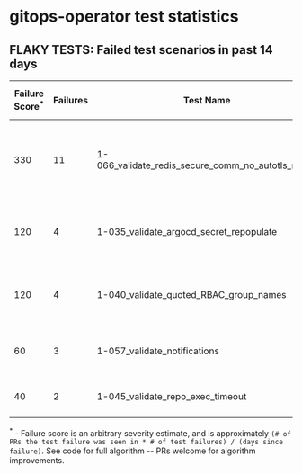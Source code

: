 # gitops-operator test statistics
## FLAKY TESTS: Failed test scenarios in past 14 days
| Failure Score<sup>*</sup> | Failures | Test Name | Last Seen | PR List and Logs 
|---|---|---|---|---|
| 330 | 11 | 1-066_validate_redis_secure_comm_no_autotls_no_ha  |  | 3: [#617](https://github.com/redhat-developer/gitops-operator/pull//617)<sup>[1](https://storage.googleapis.com/origin-ci-test/pr-logs/pull/redhat-developer_gitops-operator/617/pull-ci-redhat-developer-gitops-operator-master-v4.13-kuttl-parallel/1720110603885875200/build-log.txt), [2](https://storage.googleapis.com/origin-ci-test/pr-logs/pull/redhat-developer_gitops-operator/617/pull-ci-redhat-developer-gitops-operator-master-v4.12-kuttl-parallel/1720045320051625984/build-log.txt), [3](https://storage.googleapis.com/origin-ci-test/pr-logs/pull/redhat-developer_gitops-operator/617/pull-ci-redhat-developer-gitops-operator-master-v4.14-kuttl-parallel/1720045324132683776/build-log.txt), [4](https://storage.googleapis.com/origin-ci-test/pr-logs/pull/redhat-developer_gitops-operator/617/pull-ci-redhat-developer-gitops-operator-master-v4.13-kuttl-parallel/1720045320202620928/build-log.txt), [5](https://storage.googleapis.com/origin-ci-test/pr-logs/pull/redhat-developer_gitops-operator/617/pull-ci-redhat-developer-gitops-operator-master-v4.14-kuttl-parallel/1720110632998539264/build-log.txt), [6](https://storage.googleapis.com/origin-ci-test/pr-logs/pull/redhat-developer_gitops-operator/617/pull-ci-redhat-developer-gitops-operator-master-v4.12-kuttl-parallel/1720110603818766336/build-log.txt)</sup> [#611](https://github.com/redhat-developer/gitops-operator/pull//611)<sup>[1](https://storage.googleapis.com/origin-ci-test/pr-logs/pull/redhat-developer_gitops-operator/611/pull-ci-redhat-developer-gitops-operator-master-v4.12-kuttl-parallel/1716942103000387584/build-log.txt), [2](https://storage.googleapis.com/origin-ci-test/pr-logs/pull/redhat-developer_gitops-operator/611/pull-ci-redhat-developer-gitops-operator-master-v4.12-kuttl-parallel/1717130889713946624/build-log.txt), [3](https://storage.googleapis.com/origin-ci-test/pr-logs/pull/redhat-developer_gitops-operator/611/pull-ci-redhat-developer-gitops-operator-master-v4.12-kuttl-parallel/1717013785237000192/build-log.txt), [4](https://storage.googleapis.com/origin-ci-test/pr-logs/pull/redhat-developer_gitops-operator/611/pull-ci-redhat-developer-gitops-operator-master-v4.14-kuttl-parallel/1717069956929032192/build-log.txt)</sup> [#607](https://github.com/redhat-developer/gitops-operator/pull//607)<sup>[1](https://storage.googleapis.com/origin-ci-test/pr-logs/pull/redhat-developer_gitops-operator/607/pull-ci-redhat-developer-gitops-operator-master-v4.14-kuttl-parallel/1719386963926061056/build-log.txt)</sup> 
| 120 | 4 | 1-035_validate_argocd_secret_repopulate  |  | 3: [#611](https://github.com/redhat-developer/gitops-operator/pull//611)<sup>[1](https://storage.googleapis.com/origin-ci-test/pr-logs/pull/redhat-developer_gitops-operator/611/pull-ci-redhat-developer-gitops-operator-master-v4.12-kuttl-sequential/1717897121367068672/build-log.txt), [2](https://storage.googleapis.com/origin-ci-test/pr-logs/pull/redhat-developer_gitops-operator/611/pull-ci-redhat-developer-gitops-operator-master-v4.13-kuttl-sequential/1717258269723987968/build-log.txt)</sup> [#607](https://github.com/redhat-developer/gitops-operator/pull//607)<sup>[1](https://storage.googleapis.com/origin-ci-test/pr-logs/pull/redhat-developer_gitops-operator/607/pull-ci-redhat-developer-gitops-operator-master-v4.12-kuttl-sequential/1718904141889146880/build-log.txt)</sup> [#590](https://github.com/redhat-developer/gitops-operator/pull//590)<sup>[1](https://storage.googleapis.com/origin-ci-test/pr-logs/pull/redhat-developer_gitops-operator/590/pull-ci-redhat-developer-gitops-operator-master-v4.12-kuttl-sequential/1718950928591097856/build-log.txt)</sup> 
| 120 | 4 | 1-040_validate_quoted_RBAC_group_names  |  | 3: [#611](https://github.com/redhat-developer/gitops-operator/pull//611)<sup>[1](https://storage.googleapis.com/origin-ci-test/pr-logs/pull/redhat-developer_gitops-operator/611/pull-ci-redhat-developer-gitops-operator-master-v4.12-kuttl-sequential/1717897121367068672/build-log.txt), [2](https://storage.googleapis.com/origin-ci-test/pr-logs/pull/redhat-developer_gitops-operator/611/pull-ci-redhat-developer-gitops-operator-master-v4.13-kuttl-sequential/1717258269723987968/build-log.txt)</sup> [#607](https://github.com/redhat-developer/gitops-operator/pull//607)<sup>[1](https://storage.googleapis.com/origin-ci-test/pr-logs/pull/redhat-developer_gitops-operator/607/pull-ci-redhat-developer-gitops-operator-master-v4.12-kuttl-sequential/1718904141889146880/build-log.txt)</sup> [#590](https://github.com/redhat-developer/gitops-operator/pull//590)<sup>[1](https://storage.googleapis.com/origin-ci-test/pr-logs/pull/redhat-developer_gitops-operator/590/pull-ci-redhat-developer-gitops-operator-master-v4.12-kuttl-sequential/1718950928591097856/build-log.txt)</sup> 
| 60 | 3 | 1-057_validate_notifications  |  | 2: [#611](https://github.com/redhat-developer/gitops-operator/pull//611)<sup>[1](https://storage.googleapis.com/origin-ci-test/pr-logs/pull/redhat-developer_gitops-operator/611/pull-ci-redhat-developer-gitops-operator-master-v4.13-kuttl-parallel/1716942103168159744/build-log.txt), [2](https://storage.googleapis.com/origin-ci-test/pr-logs/pull/redhat-developer_gitops-operator/611/pull-ci-redhat-developer-gitops-operator-master-v4.14-kuttl-parallel/1717913834364080128/build-log.txt)</sup> [#590](https://github.com/redhat-developer/gitops-operator/pull//590)<sup>[1](https://storage.googleapis.com/origin-ci-test/pr-logs/pull/redhat-developer_gitops-operator/590/pull-ci-redhat-developer-gitops-operator-master-v4.14-kuttl-parallel/1717514566679662592/build-log.txt)</sup> 
| 40 | 2 | 1-045_validate_repo_exec_timeout  |  | 2: [#611](https://github.com/redhat-developer/gitops-operator/pull//611)<sup>[1](https://storage.googleapis.com/origin-ci-test/pr-logs/pull/redhat-developer_gitops-operator/611/pull-ci-redhat-developer-gitops-operator-master-v4.13-kuttl-parallel/1717069952994775040/build-log.txt)</sup> [#590](https://github.com/redhat-developer/gitops-operator/pull//590)<sup>[1](https://storage.googleapis.com/origin-ci-test/pr-logs/pull/redhat-developer_gitops-operator/590/pull-ci-redhat-developer-gitops-operator-master-v4.14-kuttl-parallel/1718950932609241088/build-log.txt)</sup> 



<sup>*</sup> - Failure score is an arbitrary severity estimate, and is approximately `(# of PRs the test failure was seen in * # of test failures) / (days since failure)`. See code for full algorithm -- PRs welcome for algorithm improvements.

